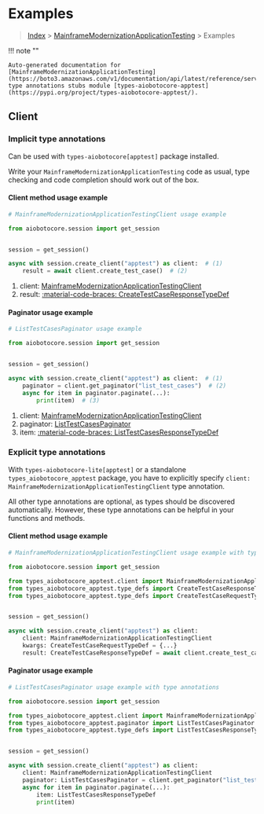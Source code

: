 # Examples

> [Index](../README.md) > [MainframeModernizationApplicationTesting](./README.md) > Examples

!!! note ""

    Auto-generated documentation for [MainframeModernizationApplicationTesting](https://boto3.amazonaws.com/v1/documentation/api/latest/reference/services/apptest.html#mainframemodernizationapplicationtesting)
    type annotations stubs module [types-aiobotocore-apptest](https://pypi.org/project/types-aiobotocore-apptest/).

## Client

### Implicit type annotations

Can be used with `types-aiobotocore[apptest]` package installed.

Write your `MainframeModernizationApplicationTesting` code as usual,
type checking and code completion should work out of the box.



#### Client method usage example

```python
# MainframeModernizationApplicationTestingClient usage example

from aiobotocore.session import get_session


session = get_session()

async with session.create_client("apptest") as client:  # (1)
    result = await client.create_test_case()  # (2)
```

1. client: [MainframeModernizationApplicationTestingClient](./client.md)
2. result: [:material-code-braces: CreateTestCaseResponseTypeDef](./type_defs.md#createtestcaseresponsetypedef)



#### Paginator usage example

```python
# ListTestCasesPaginator usage example

from aiobotocore.session import get_session


session = get_session()

async with session.create_client("apptest") as client:  # (1)
    paginator = client.get_paginator("list_test_cases")  # (2)
    async for item in paginator.paginate(...):
        print(item)  # (3)
```

1. client: [MainframeModernizationApplicationTestingClient](./client.md)
2. paginator: [ListTestCasesPaginator](./paginators.md#listtestcasespaginator)
3. item: [:material-code-braces: ListTestCasesResponseTypeDef](./type_defs.md#listtestcasesresponsetypedef)




### Explicit type annotations

With `types-aiobotocore-lite[apptest]`
or a standalone `types_aiobotocore_apptest` package, you have to explicitly specify
`client: MainframeModernizationApplicationTestingClient` type annotation.

All other type annotations are optional, as types should be discovered automatically.
However, these type annotations can be helpful in your functions and methods.


#### Client method usage example

```python
# MainframeModernizationApplicationTestingClient usage example with type annotations

from aiobotocore.session import get_session

from types_aiobotocore_apptest.client import MainframeModernizationApplicationTestingClient
from types_aiobotocore_apptest.type_defs import CreateTestCaseResponseTypeDef
from types_aiobotocore_apptest.type_defs import CreateTestCaseRequestTypeDef


session = get_session()

async with session.create_client("apptest") as client:
    client: MainframeModernizationApplicationTestingClient
    kwargs: CreateTestCaseRequestTypeDef = {...}
    result: CreateTestCaseResponseTypeDef = await client.create_test_case(**kwargs)
```



#### Paginator usage example

```python
# ListTestCasesPaginator usage example with type annotations

from aiobotocore.session import get_session

from types_aiobotocore_apptest.client import MainframeModernizationApplicationTestingClient
from types_aiobotocore_apptest.paginator import ListTestCasesPaginator
from types_aiobotocore_apptest.type_defs import ListTestCasesResponseTypeDef


session = get_session()

async with session.create_client("apptest") as client:
    client: MainframeModernizationApplicationTestingClient
    paginator: ListTestCasesPaginator = client.get_paginator("list_test_cases")
    async for item in paginator.paginate(...):
        item: ListTestCasesResponseTypeDef
        print(item)
```


